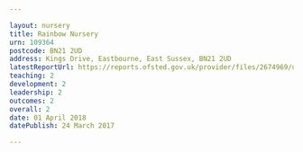```yaml
---

layout: nursery
title: Rainbow Nursery
urn: 109364
postcode: BN21 2UD
address: Kings Drive, Eastbourne, East Sussex, BN21 2UD
latestReportUrl: https://reports.ofsted.gov.uk/provider/files/2674969/urn/109364.pdf
teaching: 2
development: 2
leadership: 2
outcomes: 2
overall: 2
date: 01 April 2018 
datePublish: 24 March 2017

---
```


